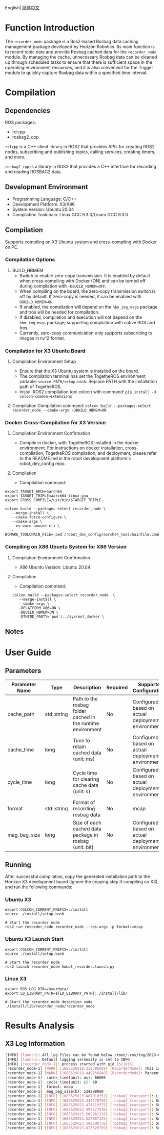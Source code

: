 English| [简体中文](./README_cn.md)

# Function Introduction

The `recorder_node` package is a Ros2-based Rosbag data caching management package developed by Horizon Robotics. Its main function is to record topic data and provide Rosbag cached data for the `recorder_node` module. By managing the cache, unnecessary Rosbag data can be cleaned up through scheduled tasks to ensure that there is sufficient space in the operating environment resources, and it is also convenient for the Trigger module to quickly capture Rosbag data within a specified time interval.

# Compilation

## Dependencies

ROS packages:

- rclcpp
- rosbag2_cpp

`rclcpp` is a C++ client library in ROS2 that provides APIs for creating ROS2 nodes, subscribing and publishing topics, calling services, creating timers, and more.

`rosbag2_cpp` is a library in ROS2 that provides a C++ interface for recording and reading ROSBAG2 data.

## Development Environment

- Programming Language: C/C++
- Development Platform: X3/X86
- System Version: Ubuntu 20.04
- Compilation Toolchain: Linux GCC 9.3.0/Linaro GCC 9.3.0

## Compilation

Supports compiling on X3 Ubuntu system and cross-compiling with Docker on PC.

### Compilation Options

1. BUILD_HBMEM
   - Switch to enable zero-copy transmission. It is enabled by default when cross-compiling with Docker (ON) and can be turned off during compilation with `-DBUILD_HBMEM=OFF`.
   - When compiling on the board, the zero-copy transmission switch is off by default. If zero-copy is needed, it can be enabled with `-DBUILD_HBMEM=ON`.
   - If enabled, the compilation will depend on the `hbm_img_msgs` package and tros will be needed for compilation.
   - If disabled, compilation and execution will not depend on the `hbm_img_msgs` package, supporting compilation with native ROS and tros.
   - Currently, zero-copy communication only supports subscribing to images in nv12 format.

### Compilation for X3 Ubuntu Board

1. Compilation Environment Setup
   - Ensure that the X3 Ubuntu system is installed on the board.
   - The compilation terminal has set the TogetheROS environment variable: `source PATH/setup.bash`. Replace PATH with the installation path of TogetheROS.
   - Install ROS2 compilation tool colcon with command: `pip install -U colcon-common-extensions`

2. Compilation
   Compilation command: `colcon build --packages-select recorder_node --cmake-args -DBUILD_HBMEM=ON`

### Docker Cross-Compilation for X3 Version
1. Compilation Environment Confirmation

   - Compile in docker, with TogetheROS installed in the docker environment. For instructions on docker installation, cross-compilation, TogetheROS compilation, and deployment, please refer to the README.md in the robot development platform's robot_dev_config repo.

2. Compilation

   - Compilation command:

```shell
export TARGET_ARCH=aarch64
export TARGET_TRIPLE=aarch64-linux-gnu
export CROSS_COMPILE=/usr/bin/$TARGET_TRIPLE-

colcon build --packages-select recorder_node \
   --merge-install \
   --cmake-force-configure \
   --cmake-args \
   --no-warn-unused-cli \
   -DCMAKE_TOOLCHAIN_FILE=`pwd`/robot_dev_config/aarch64_toolchainfile.cmake
```

### Compiling on X86 Ubuntu System for X86 Version

1. Compilation Environment Confirmation

   - X86 Ubuntu Version: Ubuntu 20.04

2. Compilation

   - Compilation command:

   ```shell
   colcon build --packages-select recorder_node  \
      --merge-install \
      --cmake-args \
      -DPLATFORM_X86=ON \
      -DBUILD_HBMEM=ON \
      -DTHIRD_PARTY=`pwd`/../sysroot_docker \
   ```

## Notes

# User Guide

## Parameters

| Parameter Name | Type         | Description                                 | Required | Supported Configurations | Default Value               |
| -------------- | ------------ | ------------------------------------------- | -------- | ------------------------ | --------------------------- |
| cache_path     | std::string  | Path to the rosbag folder cached in the runtime environment | No       | Configured based on actual deployment environment | /home/robot/recorder/      |
| cache_time     | long         | Time to retain cached data (unit: ms)       | No       | Configured based on actual deployment environment | 60000                        |
| cycle_time | long | Cycle time for clearing cache data (unit: s) | No | Configured based on actual deployment environment | 60 |
| format | std::string | Format of recording rosbag data | No | mcap | mcap |
| mag_bag_size | long | Size of each cached data package in rosbag (unit: bit) | No | Configured based on actual deployment environment | 524288000 |

## Running

After successful compilation, copy the generated installation path to the Horizon X3 development board (ignore the copying step if compiling on X3), and run the following commands:


### **Ubuntu X3**

```shell
export COLCON_CURRENT_PREFIX=./install
source ./install/setup.bash

# Start the recorder node
ros2 run recorder_node recorder_node --ros-args -p format:=mcap
```

### **Ubuntu X3 Launch Start**

```shell
export COLCON_CURRENT_PREFIX=./install
source ./install/setup.bash

# Start the recorder node
ros2 launch recorder_node hobot_recorder.launch.py
```

### **Linux X3**

```shell
export ROS_LOG_DIR=/userdata/
export LD_LIBRARY_PATH=${LD_LIBRARY_PATH}:./install/lib/

# Start the recorder node detection node
./install/lib/recorder_node/recorder_node
```

# Results Analysis

## X3 Log Information

```bash
[INFO] [launch]: All log files can be found below /root/.ros/log/2023-05-31-18-30-18-237313-ubuntu-521540
[INFO] [launch]: Default logging verbosity is set to INFO
[INFO] [recorder_node-1]: process started with pid [521816]
[recorder_node-1] [WARN] [1685529019.332386609] [RecorderNode]: This is hobot recorder node!
[recorder_node-1] [WARN] [1685529019.449256848] [RecorderNode]: Parameter:[recorder_node-1]  cache_path: /home/robot/recorder/
[recorder_node-1]  cache_time(unit: ms): 60000
[recorder_node-1]  cycle_time(unit: s): 60
[recorder_node-1]  format: mcap
[recorder_node-1]  mag_bag_size(b): 524288000
[recorder_node-1] [INFO] [1685529023.407010351] [rosbag2_transport]: Listening for topics...
[recorder_node-1] [INFO] [1685529023.444270756] [rosbag2_transport]: Subscribed to topic '/rosout'
[recorder_node-1] [INFO] [1685529023.474319379] [rosbag2_transport]: Subscribed to topic '/parameter_events'
[recorder_node-1] [INFO] [1685529023.497127930] [rosbag2_transport]: Subscribed to topic '/image_raw'
[recorder_node-1] [INFO] [1685529023.502961220] [rosbag2_transport]: Subscribed to topic '/image'
[recorder_node-1] [INFO] [1685529023.522887125] [rosbag2_transport]: Subscribed to topic '/hbmem_img0x22011208050701201313080305190b1b'
[recorder_node-1] [INFO] [1685529023.542508750] [rosbag2_transport]: Subscribed to topic '/camera_info'
[recorder_node-1] [INFO] [1685529023.613529769] [rosbag2_transport]: Subscribed to topic '/ai_msg_mono2d_trash_detection'
